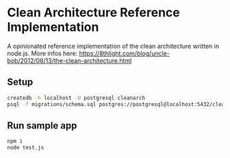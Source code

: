 # Clean Architecture Reference Implementation
A opinionated reference implementation of the clean architecture written in node.js.
More infos here: https://8thlight.com/blog/uncle-bob/2012/08/13/the-clean-architecture.html
## Setup
```bash
createdb -h localhost -U postgresql cleanarch
psql -f migrations/schema.sql postgres://postgresql@localhost:5432/cleanarch
```

## Run sample app
```bash
npm i
node test.js
```